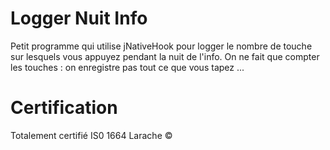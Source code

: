 
# Logger Nuit Info

Petit programme qui utilise jNativeHook pour logger le nombre de touche sur lesquels vous appuyez pendant la nuit de l'info.
On ne fait que compter les touches : on enregistre pas tout ce que vous tapez ...

# Certification

Totalement certifié IS0 1664 Larache &copy;
